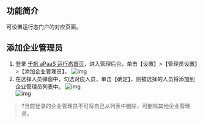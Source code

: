 ## 功能简介
可设置运行态门户的对应页面。

## **添加企业管理员**
1. 登录 [千帆 aPaaS 运行态首页](https://apaas.cloud.tencent.com/)，进入管理后台，单击【设置】>【管理员设置】>【添加企业管理员】。
 ![img](https://main.qcloudimg.com/raw/c8742310e633db95a2b03d93996b5735.png)  
2. 在选择人员弹窗中，勾选对应人员，单击【确定】，则被选择的人员将添加到企业管理员列表中。
  ![img](https://main.qcloudimg.com/raw/1eacaf151f30bb2c66a10bbb028de858.png)        
  ![img](https://main.qcloudimg.com/raw/deab174eb85c0d7f57d57cba659938bf.png)        
>?当前登录的企业管理员不可将自己从列表中删除，可删除其他企业管理员。

